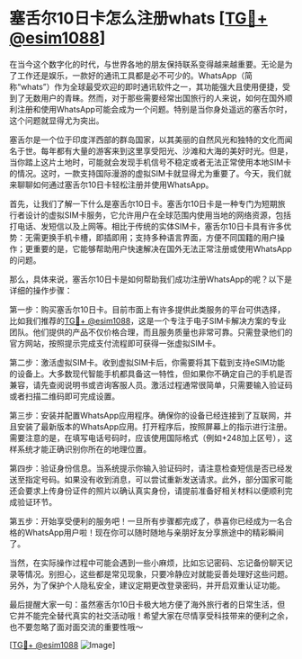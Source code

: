# 塞舌尔10日卡怎么注册whats [[TG💪+ @esim1088](https://t.me/s/esim1088)]

在当今这个数字化的时代，与世界各地的朋友保持联系变得越来越重要。无论是为了工作还是娱乐，一款好的通讯工具都是必不可少的。WhatsApp（简称“whats”）作为全球最受欢迎的即时通讯软件之一，其功能强大且使用便捷，受到了无数用户的青睐。然而，对于那些需要经常出国旅行的人来说，如何在国外顺利注册和使用WhatsApp可能会成为一个问题。特别是当你身处遥远的塞舌尔时，这个问题就显得尤为突出。

塞舌尔是一个位于印度洋西部的群岛国家，以其美丽的自然风光和独特的文化而闻名于世。每年都有大量的游客来到这里享受阳光、沙滩和大海的美好时光。但是，当你踏上这片土地时，可能就会发现手机信号不稳定或者无法正常使用本地SIM卡的情况。这时，一款支持国际漫游的虚拟SIM卡就显得尤为重要了。今天，我们就来聊聊如何通过塞舌尔10日卡轻松注册并使用WhatsApp。

首先，让我们了解一下什么是塞舌尔10日卡。塞舌尔10日卡是一种专门为短期旅行者设计的虚拟SIM卡服务，它允许用户在全球范围内使用当地的网络资源，包括打电话、发短信以及上网等。相比于传统的实体SIM卡，塞舌尔10日卡具有许多优势：无需更换手机卡槽，即插即用；支持多种语言界面，方便不同国籍的用户操作；更重要的是，它能够帮助用户快速解决在国外无法正常注册或使用WhatsApp的问题。

那么，具体来说，塞舌尔10日卡是如何帮助我们成功注册WhatsApp的呢？以下是详细的操作步骤：

第一步：购买塞舌尔10日卡。目前市面上有许多提供此类服务的平台可供选择，比如我们推荐的[TG💪+ @esim1088](https://t.me/s/esim1088)，这是一个专注于电子SIM卡解决方案的专业团队。他们提供的产品不仅价格合理，而且服务质量也非常可靠。只需登录他们的官方网站，按照提示完成支付流程即可获得一张虚拟SIM卡。

第二步：激活虚拟SIM卡。收到虚拟SIM卡后，你需要将其下载到支持eSIM功能的设备上。大多数现代智能手机都具备这一特性，但如果你不确定自己的手机是否兼容，请先查阅说明书或咨询客服人员。激活过程通常很简单，只需要输入验证码或者扫描二维码即可完成设置。

第三步：安装并配置WhatsApp应用程序。确保你的设备已经连接到了互联网，并且安装了最新版本的WhatsApp应用。打开程序后，按照屏幕上的指示进行注册。需要注意的是，在填写电话号码时，应该使用国际格式（例如+248加上区号），这样系统才能正确识别你所在的地理位置。

第四步：验证身份信息。当系统提示你输入验证码时，请注意检查短信是否已经发送至指定号码。如果没有收到消息，可以尝试重新发送请求。此外，部分国家可能还会要求上传身份证件的照片以确认真实身份，请提前准备好相关材料以便顺利完成验证环节。

第五步：开始享受便利的服务吧！一旦所有步骤都完成了，恭喜你已经成为一名合格的WhatsApp用户啦！现在你可以随时随地与亲朋好友分享旅途中的精彩瞬间了。

当然，在实际操作过程中可能会遇到一些小麻烦，比如忘记密码、忘记备份聊天记录等情况。别担心，这些都是常见现象，只要冷静应对就能妥善处理好这些问题。另外，为了保护个人隐私安全，建议定期更改登录密码，并开启双重认证功能。

最后提醒大家一句：虽然塞舌尔10日卡极大地方便了海外旅行者的日常生活，但它并不能完全替代真实的社交活动哦！希望大家在尽情享受科技带来的便利之余，也不要忽略了面对面交流的重要性哦～

[[TG💪+ @esim1088](https://t.me/s/esim1088) ![Image](https://i.postimg.cc/4NQfJmqS/Snipaste-2025-05-13-00-14-12.png)]